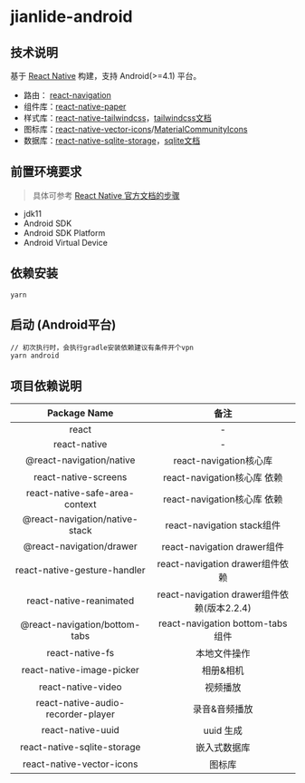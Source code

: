 # jianlide-android

## 技术说明
基于 [React Native](https://reactnative.dev/) 构建，支持 Android(>=4.1) 平台。 
- 路由： [react-navigation](https://reactnavigation.org/)
- 组件库：[react-native-paper](https://callstack.github.io/react-native-paper/index.html) 
- 样式库：[react-native-tailwindcss](https://tvke.github.io/react-native-tailwindcss/)，[tailwindcss文档](https://tailwindcss.com/)
- 图标库：[react-native-vector-icons](https://github.com/oblador/react-native-vector-icons)/[MaterialCommunityIcons](https://materialdesignicons.com/) 
- 数据库：[react-native-sqlite-storage](https://github.com/andpor/react-native-sqlite-storage)，[sqlite文档](https://www.sqlite.org/) 

## 前置环境要求
> 具体可参考 [React Native 官方文档的步骤](https://reactnative.dev/docs/environment-setup)

- jdk11
- Android SDK
- Android SDK Platform
- Android Virtual Device

## 依赖安装
```shell
yarn
```

## 启动 (Android平台)
```shell
// 初次执行时，会执行gradle安装依赖建议有条件开个vpn
yarn android
```

## 项目依赖说明

|Package Name|备注|
|:-:|:-:|
|react|-|
|react-native|-|
|@react-navigation/native|react-navigation核心库|
|react-native-screens|react-navigation核心库 依赖| 
|react-native-safe-area-context|react-navigation核心库 依赖|
|@react-navigation/native-stack|react-navigation stack组件|
|@react-navigation/drawer|react-navigation drawer组件|
|react-native-gesture-handler|react-navigation drawer组件依赖|
|react-native-reanimated|react-navigation drawer组件依赖(版本2.2.4)|
|@react-navigation/bottom-tabs|react-navigation bottom-tabs组件|
|react-native-fs|本地文件操作|
|react-native-image-picker|相册&相机|
|react-native-video|视频播放|
|react-native-audio-recorder-player|录音&音频播放|
|react-native-uuid|uuid 生成|
|react-native-sqlite-storage|嵌入式数据库|
|react-native-vector-icons|图标库|